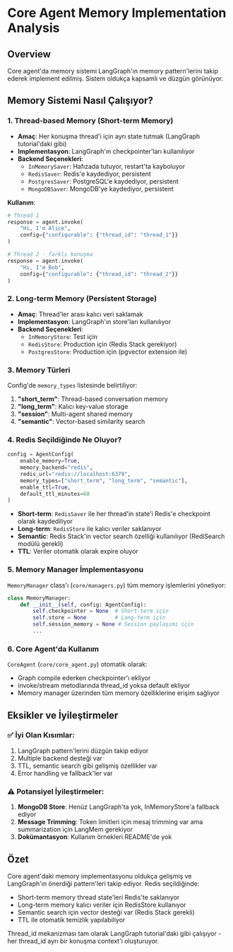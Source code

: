 # Core Agent Memory Implementation Analysis

## Overview
Core agent'da memory sistemi LangGraph'ın memory pattern'lerini takip ederek implement edilmiş. Sistem oldukça kapsamlı ve düzgün görünüyor.

## Memory Sistemi Nasıl Çalışıyor?

### 1. Thread-based Memory (Short-term Memory)
- **Amaç**: Her konuşma thread'i için ayrı state tutmak (LangGraph tutorial'daki gibi)
- **Implementasyon**: LangGraph'ın checkpointer'ları kullanılıyor
- **Backend Seçenekleri**:
  - `InMemorySaver`: Hafızada tutuyor, restart'ta kayboluyor
  - `RedisSaver`: Redis'e kaydediyor, persistent
  - `PostgresSaver`: PostgreSQL'e kaydediyor, persistent  
  - `MongoDBSaver`: MongoDB'ye kaydediyor, persistent

**Kullanım**:
```python
# Thread 1
response = agent.invoke(
    "Hi, I'm Alice",
    config={"configurable": {"thread_id": "thread_1"}}
)

# Thread 2 - farklı konuşma
response = agent.invoke(
    "Hi, I'm Bob",  
    config={"configurable": {"thread_id": "thread_2"}}
)
```

### 2. Long-term Memory (Persistent Storage)
- **Amaç**: Thread'ler arası kalıcı veri saklamak
- **Implementasyon**: LangGraph'ın store'ları kullanılıyor
- **Backend Seçenekleri**:
  - `InMemoryStore`: Test için
  - `RedisStore`: Production için (Redis Stack gerekiyor)
  - `PostgresStore`: Production için (pgvector extension ile)

### 3. Memory Türleri

Config'de `memory_types` listesinde belirtiliyor:

1. **"short_term"**: Thread-based conversation memory
2. **"long_term"**: Kalıcı key-value storage
3. **"session"**: Multi-agent shared memory
4. **"semantic"**: Vector-based similarity search

### 4. Redis Seçildiğinde Ne Oluyor?

```python
config = AgentConfig(
    enable_memory=True,
    memory_backend="redis",
    redis_url="redis://localhost:6379",
    memory_types=["short_term", "long_term", "semantic"],
    enable_ttl=True,
    default_ttl_minutes=60
)
```

- **Short-term**: `RedisSaver` ile her thread'in state'i Redis'e checkpoint olarak kaydediliyor
- **Long-term**: `RedisStore` ile kalıcı veriler saklanıyor
- **Semantic**: Redis Stack'in vector search özelliği kullanılıyor (RediSearch modülü gerekli)
- **TTL**: Veriler otomatik olarak expire oluyor

### 5. Memory Manager İmplementasyonu

`MemoryManager` class'ı (`core/managers.py`) tüm memory işlemlerini yönetiyor:

```python
class MemoryManager:
    def __init__(self, config: AgentConfig):
        self.checkpointer = None  # Short-term için
        self.store = None         # Long-term için
        self.session_memory = None # Session paylaşımı için
        ...
```

### 6. Core Agent'da Kullanım

`CoreAgent` (`core/core_agent.py`) otomatik olarak:
- Graph compile ederken checkpointer'ı ekliyor
- invoke/stream metodlarında thread_id yoksa default ekliyor
- Memory manager üzerinden tüm memory özelliklerine erişim sağlıyor

## Eksikler ve İyileştirmeler

### ✅ İyi Olan Kısımlar:
1. LangGraph pattern'lerini düzgün takip ediyor
2. Multiple backend desteği var
3. TTL, semantic search gibi gelişmiş özellikler var
4. Error handling ve fallback'ler var

### ⚠️ Potansiyel İyileştirmeler:
1. **MongoDB Store**: Henüz LangGraph'ta yok, InMemoryStore'a fallback ediyor
2. **Message Trimming**: Token limitleri için mesaj trimming var ama summarization için LangMem gerekiyor
3. **Dokümantasyon**: Kullanım örnekleri README'de yok

## Özet

Core agent'daki memory implementasyonu oldukça gelişmiş ve LangGraph'ın önerdiği pattern'leri takip ediyor. Redis seçildiğinde:
- Short-term memory thread state'leri Redis'te saklanıyor
- Long-term memory kalıcı veriler için RedisStore kullanıyor  
- Semantic search için vector desteği var (Redis Stack gerekli)
- TTL ile otomatik temizlik yapılabiliyor

Thread_id mekanizması tam olarak LangGraph tutorial'daki gibi çalışıyor - her thread_id ayrı bir konuşma context'i oluşturuyor.